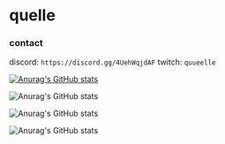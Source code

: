 # quelle

### contact

discord: `https://discord.gg/4UehWqjdAF`
twitch: `quueelle`

[![Anurag's GitHub stats](https://github-readme-stats.vercel.app/api?username=quellee)](https://github.com/anuraghazra/github-readme-stats)

![Anurag's GitHub stats](https://github-readme-stats.vercel.app/api?username=quellee&show_icons=true)

![Anurag's GitHub stats](https://github-readme-stats.vercel.app/api?username=quellee&count_private=true)

![Anurag's GitHub stats](https://github-readme-stats.vercel.app/api?username=quellee&hide=contribs,prs)
